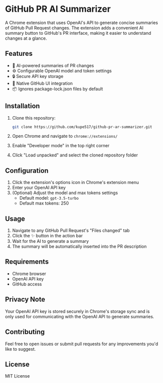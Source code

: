 # GitHub PR AI Summarizer

A Chrome extension that uses OpenAI's API to generate concise summaries of GitHub Pull Request changes. The extension adds a convenient AI summary button to GitHub's PR interface, making it easier to understand changes at a glance.

## Features

- 🤖 AI-powered summaries of PR changes
- ⚙️ Configurable OpenAI model and token settings
- 🔒 Secure API key storage
- 💫 Native GitHub UI integration
- 📦 Ignores package-lock.json files by default

## Installation

1. Clone this repository:

   ```bash
   git clone https://github.com/kupe517/github-pr-ar-summarizer.git
   ```

2. Open Chrome and navigate to `chrome://extensions/`

3. Enable "Developer mode" in the top right corner

4. Click "Load unpacked" and select the cloned repository folder

## Configuration

1. Click the extension's options icon in Chrome's extension menu
2. Enter your OpenAI API key
3. (Optional) Adjust the model and max tokens settings
   - Default model: `gpt-3.5-turbo`
   - Default max tokens: 250

## Usage

1. Navigate to any GitHub Pull Request's "Files changed" tab
2. Click the ✨ button in the action bar
3. Wait for the AI to generate a summary
4. The summary will be automatically inserted into the PR description

## Requirements

- Chrome browser
- OpenAI API key
- GitHub access

## Privacy Note

Your OpenAI API key is stored securely in Chrome's storage sync and is only used for communicating with the OpenAI API to generate summaries.

## Contributing

Feel free to open issues or submit pull requests for any improvements you'd like to suggest.

## License

MIT License
